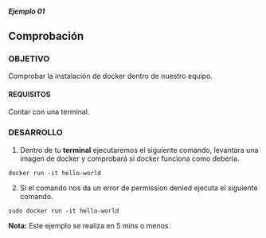 ##### Ejemplo 01
## Comprobación

### OBJETIVO
Comprobar la instalación de docker dentro de nuestro equipo.

#### REQUISITOS

Contar con una terminal.

### DESARROLLO
1. Dentro de tu **terminal** ejecutaremos el siguiente comando, levantara una imagen de docker y comprobará si docker funciona como debería.
```
docker run -it hello-world
```

2. Si el comando nos da un error de permission denied ejecuta el siguiente comando.

```
sudo docker run -it hello-world
```

__Nota:__ Este ejemplo se realiza en 5 mins o menos.

